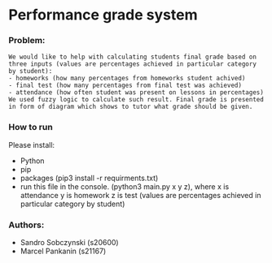 # Performance grade system
### Problem:
```
We would like to help with calculating students final grade based on three inputs (values are percentages achieved in particular category by student):
- homeworks (how many percentages from homeworks student achived)
- final test (how many percentages from final test was achieved)
- attendance (how often student was present on lessons in percentages)
We used fuzzy logic to calculate such result. Final grade is presented in form of diagram which shows to tutor what grade should be given.
```

### How to run
Please install:
- Python
- pip
- packages (pip3 install -r requirments.txt)
- run this file in the console. (python3 main.py x y z), where x is attendance y is homework z is test (values are percentages achieved in particular category by student)

### Authors: 
- Sandro Sobczynski (s20600)
- Marcel Pankanin (s21167)